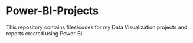 # Power-BI-Projects
This repository contains files/codes for my Data Visualization projects and reports created using Power-BI.
